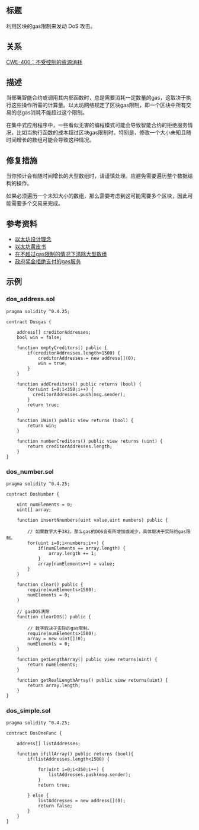 ## 标题
利用区块的gas限制来发动 DoS 攻击。

## 关系
[CWE-400：不受控制的资源消耗](https://cwe.mitre.org/data/definitions/400.html)

## 描述
当部署智能合约或调用其内部函数时，总是需要消耗一定数量的gas，这取决于执行这些操作所需的计算量。以太坊网络规定了区块gas限制，即一个区块中所有交易的总gas消耗不能超过这个限制。

在集中式应用程序中，一些看似无害的编程模式可能会导致智能合约的拒绝服务情况，比如当执行函数的成本超过区块gas限制时。特别是，修改一个大小未知且随时间增长的数组可能会导致这种情况。

## 修复措施
当你预计会有随时间增长的大型数组时，请谨慎处理。应避免需要遍历整个数据结构的操作。

如果必须遍历一个未知大小的数组，那么需要考虑到这可能需要多个区块，因此可能需要多个交易来完成。

## 参考资料
* [以太坊设计理念](https://github.com/ethereum/wiki/wiki/Design-Rationale#gas-and-fees)
* [以太坊黄皮书](https://ethereum.github.io/yellowpaper/paper.pdf)
* [在不超过gas限制的情况下清除大型数组](https://ethereum.stackexchange.com/questions/3373/how-to-clear-large-arrays-without-blowing-the-gas-limit)
* [政府奖金拒绝支付的gas服务](https://www.reddit.com/r/ethereum/comments/4ghzhv/governmentals_1100_eth_jackpot_payout_is_stuck/)

## 示例

### dos_address.sol
```solidity
pragma solidity ^0.4.25;

contract Dosgas {

    address[] creditorAddresses;
    bool win = false;

    function emptyCreditors() public {
        if(creditorAddresses.length>1500) {
            creditorAddresses = new address[](0);
            win = true;
        }
    }

    function addCreditors() public returns (bool) {
        for(uint i=0;i<350;i++) {
          creditorAddresses.push(msg.sender);
        }
        return true;
    }

    function iWin() public view returns (bool) {
        return win;
    }

    function numberCreditors() public view returns (uint) {
        return creditorAddresses.length;
    }
}
```

### dos_number.sol
```solidity
pragma solidity ^0.4.25;

contract DosNumber {

    uint numElements = 0;
    uint[] array;

    function insertNnumbers(uint value,uint numbers) public {

        // 如果数字大于382，那么gas的DOS会有所增加或减少，具体取决于实际的gas限制。
        for(uint i=0;i<numbers;i++) {
            if(numElements == array.length) {
                array.length += 1;
            }
            array[numElements++] = value;
        }
    }

    function clear() public {
        require(numElements>1500);
        numElements = 0;
    }

    // gasDOS清除
    function clearDOS() public {

        // 数字取决于实际的gas限制。
        require(numElements>1500);
        array = new uint[](0);
        numElements = 0;
    }

    function getLengthArray() public view returns(uint) {
        return numElements;
    }

    function getRealLengthArray() public view returns(uint) {
        return array.length;
    }
}
```

### dos_simple.sol

```solidity
pragma solidity ^0.4.25;

contract DosOneFunc {

    address[] listAddresses;

    function ifillArray() public returns (bool){
        if(listAddresses.length<1500) {

            for(uint i=0;i<350;i++) {
                listAddresses.push(msg.sender);
            }
            return true;

        } else {
            listAddresses = new address[](0);
            return false;
        }
    }
}
```